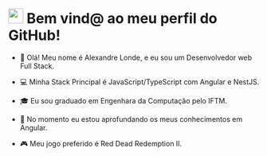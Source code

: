 
<h1><img src="https://emojis.slackmojis.com/emojis/images/1531849430/4246/blob-sunglasses.gif?1531849430" width="30"/> Bem vind@ ao meu perfil do GitHub! </h1>

- 👋 Olá! Meu nome é Alexandre Londe, e eu sou um Desenvolvedor web Full Stack. <br />

- 💻 Minha Stack Principal é JavaScript/TypeScript com Angular e NestJS. <br />

- 🎓 Eu sou graduado em Engenhara da Computação pelo IFTM. <br />

- 🧠 No momento eu estou aprofundando os meus conhecimentos em Angular. <br />

- 🎮 Meu jogo preferido é Red Dead Redemption II. <br />

<!--

## Hi there 👋

**alexandrelonde/alexandrelonde** is a ✨ _special_ ✨ repository because its `README.md` (this file) appears on your GitHub profile.

Here are some ideas to get you started:

- 🔭 I’m currently working on ...
- 🌱 I’m currently learning ...
- 👯 I’m looking to collaborate on ...
- 🤔 I’m looking for help with ...
- 💬 Ask me about ...
- 📫 How to reach me: ...
- 😄 Pronouns: ...
- ⚡ Fun fact: ...
-->
